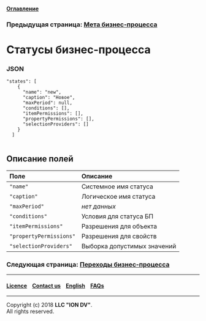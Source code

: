 #### [Оглавление](/docs/ru/index.md)

### Предыдущая страница: [Мета бизнес-процесса](/docs/ru/2_system_description/metadata_structure/meta_navigation/meta_navigation.md)

# Статусы бизнес-процесса

### JSON

```
"states": [
    {
      "name": "new",
      "caption": "Новое",
      "maxPeriod": null,
      "conditions": [],
      "itemPermissions": [],
      "propertyPermissions": [],
      "selectionProviders": []
    }
  ]
  
```
## Описание полей 

| Поле |Описание  |
|:-----|:-----------|
|`"name"`|  Системное имя статуса|
|`"caption"`| Логическое имя статуса|
|`"maxPeriod"`|  _нет данных_ |
|`"conditions"`|  Условия для статуса БП |
|`"itemPermissions"`| Разрешения для объекта |
|`"propertyPermissions"`|   Разрешения для свойств |
|`"selectionProviders"`|   Выборка допустимых значений


### Следующая страница: [Переходы бизнес-процесса](/docs/ru/2_system_description/metadata_structure/meta_workflows/transitions_wf.md)

--------------------------------------------------------------------------  


 #### [Licence](/LICENCE.md) &ensp;  [Contact us](https://iondv.com) &ensp;  [English](/docs/en/2_system_description/metadata_structure/meta_workflows/status_wf.md)   &ensp; [FAQs](/faqs.md) 
 
 --------------------------------------------------------------------------  

Copyright (c) 2018 **LLC "ION DV"**.  
All rights reserved. 
